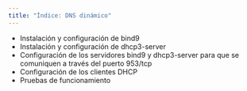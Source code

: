 ```yaml
---
title: "Índice: DNS dinámico"
---
```


* Instalación y configuración de bind9 
* Instalación y configuración de dhcp3-server 
* Configuración de los servidores bind9 y dhcp3-server para que se comuniquen a través del puerto 953/tcp 
* Configuración de los clientes DHCP
* Pruebas de funcionamiento